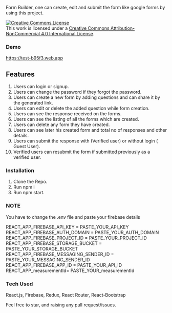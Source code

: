 Form Builder, one can create, edit and submit the form like google forms by using this project.



<a rel="license" href="http://creativecommons.org/licenses/by-nc/4.0/"><img alt="Creative Commons License" style="border-width:0" src="https://i.creativecommons.org/l/by-nc/4.0/88x31.png" /></a><br />This work is licensed under a <a rel="license" href="http://creativecommons.org/licenses/by-nc/4.0/">Creative Commons Attribution-NonCommercial 4.0 International License</a>.

### Demo
https://test-b95f3.web.app

## Features

1) Users can login or signup.
2) Users can change the password if they forgot the password.
3) Users can create a new form by adding questions and can share it by the generated link.
4) Users can edit or delete the added question while form creation.
5) Users can see the response received on the forms.
6) Users can see the listing of all the forms which are created.
7) Users can delete any form they have created.
8) Users can see later his created form and total no of responses and other details.
9) Users can submit the response with (Verified user) or without login ( Guest User).
10) Verified users can resubmit the form if submitted previously as a verified user.

### Installation

1) Clone the Repo.
2) Run npm i
3) Run npm start.

### NOTE
You have to change the .env file and paste your firebase details

REACT_APP_FIREBASE_API_KEY =  PASTE_YOUR_API_KEY <br />
REACT_APP_FIREBASE_AUTH_DOMAIN =  PASTE_YOUR_AUTH_DOMAIN<br />
REACT_APP_FIREBASE_PROJECT_ID =  PASTE_YOUR_PROJECT_ID<br />
REACT_APP_FIREBASE_STORAGE_BUCKET =  PASTE_YOUR_STORAGE_BUCKET<br />
REACT_APP_FIREBASE_MESSAGING_SENDER_ID =  PASTE_YOUR_MESSAGING_SENDER_ID <br />
REACT_APP_FIREBASE_APP_ID = PASTE_YOUR_API_ID<br />
REACT_APP_measurementId= PASTE_YOUR_measurementId

### Tech Used
React.js, Firebase, Redux, React Router, React-Bootstrap

Feel free to star, and raising any pull request/issues.

